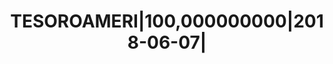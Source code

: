 ---
layout: asset
title: TESOROAMERI|100,000000000|2018-06-07|                       
isin: US912796PJ22
---